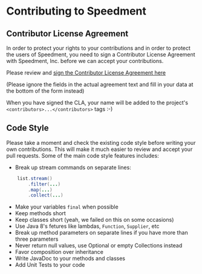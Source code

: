 Contributing to Speedment
=========================

Contributor License Agreement
-----------------------------

In order to protect your rights to your contributions and in order to protect the users of Speedment, you need
to sign a Contributor License Agreement with Speedment, Inc. before we can accept your contributions.

Please review and <a href="https://www.clahub.com/agreements/speedment/speedment">sign the Contributor License Agreement here</a>

(Please ignore the fields in the actual agreement text and fill in your data at the bottom of the form instead)

When you have signed the CLA, your name will be added to the project's ```<contributors>...</contributors>``` tags :-)

Code Style
----------

Please take a moment and check the existing code style before writing your own 
contributions. This will make it much easier to review and accept your pull
requests. Some of the main code style features includes:

* Break up stream commands on separate lines:
```java
    list.stream()
        .filter(...)
        .map(...)
        .collect(...)
```

* Make your variables ```final``` when possible
* Keep methods short
* Keep classes short (yeah, we failed on this on some occasions)
* Use Java 8's fetures like lambdas, ```Function```, ```Supplier```, etc 
* Break up method parameters on separate lines if you have more than three parameters
* Never return null values, use Optional or empty Collections instead
* Favor composition over inheritance
* Write JavaDoc to your methods and classes
* Add Unit Tests to your code
